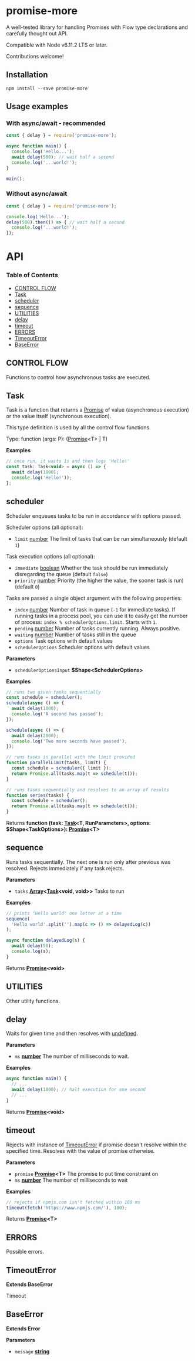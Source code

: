 # promise-more

A well-tested library for handling Promises with Flow type declarations and carefully thought out API.

Compatible with Node v6.11.2 LTS or later.

Contributions welcome!

## Installation

`npm install --save promise-more`

## Usage examples

### With async/await - recommended

```javascript
const { delay } = require('promise-more');

async function main() {
  console.log('Hello...');
  await delay(500); // wait half a second
  console.log('...world!');  
}

main();
```

### Without async/await

```javascript
const { delay } = require('promise-more');

console.log('Hello...');
delay(500).then(() => { // wait half a second
  console.log('...world!');
});
```

# API

<!-- Generated by documentation.js. Update this documentation by updating the source code. -->

### Table of Contents

-   [CONTROL FLOW](#control-flow)
-   [Task](#task)
-   [scheduler](#scheduler)
-   [sequence](#sequence)
-   [UTILITIES](#utilities)
-   [delay](#delay)
-   [timeout](#timeout)
-   [ERRORS](#errors)
-   [TimeoutError](#timeouterror)
-   [BaseError](#baseerror)

## CONTROL FLOW

Functions to control how asynchronous tasks are executed.


## Task

Task is a function that returns a [Promise](https://developer.mozilla.org/en-US/docs/Web/JavaScript/Reference/Global_Objects/Promise) of value (asynchronous execution) or the value
itself (synchronous execution).

This type definition is used by all the control flow functions.

Type: function (args: P): ([Promise](https://developer.mozilla.org/en-US/docs/Web/JavaScript/Reference/Global_Objects/Promise)&lt;T> | T)

**Examples**

```javascript
// once run, it waits 1s and then logs 'Hello!'
const task: Task<void> = async () => {
  await delay(1000);
  console.log('Hello!'));
};
```

## scheduler

Scheduler enqueues tasks to be run in accordance with options passed.

Scheduler options (all optional):

-   `limit` [number](https://developer.mozilla.org/en-US/docs/Web/JavaScript/Reference/Global_Objects/Number) The limit of tasks that can be run simultaneously (default `1`)

Task execution options (all optional):

-   `immediate` [boolean](https://developer.mozilla.org/en-US/docs/Web/JavaScript/Reference/Global_Objects/Boolean) Whether the task should be run immediately disregarding the queue
    (default `false`)
-   `priority` [number](https://developer.mozilla.org/en-US/docs/Web/JavaScript/Reference/Global_Objects/Number) Priority (the higher the value, the sooner task is run) (default `0`)

Tasks are passed a single object argument with the following properties:

-   `index` [number](https://developer.mozilla.org/en-US/docs/Web/JavaScript/Reference/Global_Objects/Number) Number of task in queue (`-1` for immediate tasks). If running tasks
    in a process pool, you can use it to easily get the number of process:
    `index % schedulerOptions.limit`.
    Starts with `1`.
-   `pending` [number](https://developer.mozilla.org/en-US/docs/Web/JavaScript/Reference/Global_Objects/Number) Number of tasks currently running. Always positive.
-   `waiting` [number](https://developer.mozilla.org/en-US/docs/Web/JavaScript/Reference/Global_Objects/Number) Number of tasks still in the queue
-   `options` Task options with default values
-   `schedulerOptions` Scheduler options with default values

**Parameters**

-   `schedulerOptionsInput` **$Shape&lt;SchedulerOptions>** 

**Examples**

```javascript
// runs two given tasks sequentially
const schedule = scheduler();
schedule(async () => {
  await delay(1000);
  console.log('A second has passed');
});

schedule(async () => {
  await delay(2000);
  console.log('Two more seconds have passed');
});
```

```javascript
// runs tasks in parallel with the limit provided
function parallelLimit(tasks, limit) {
  const schedule = scheduler({ limit });
  return Promise.all(tasks.map(t => schedule(t)));
}
```

```javascript
// runs tasks sequentially and resolves to an array of results
function series(tasks) {
  const schedule = scheduler();
  return Promise.all(tasks.map(t => schedule(t)));
}
```

Returns **function (task: [Task](#task)&lt;T, RunParameters>, options: $Shape&lt;TaskOptions>): [Promise](https://developer.mozilla.org/en-US/docs/Web/JavaScript/Reference/Global_Objects/Promise)&lt;T>** 

## sequence

Runs tasks sequentially. The next one is run only after previous was resolved.
Rejects immediately if any task rejects.

**Parameters**

-   `tasks` **[Array](https://developer.mozilla.org/en-US/docs/Web/JavaScript/Reference/Global_Objects/Array)&lt;[Task](#task)&lt;void, void>>** Tasks to run

**Examples**

```javascript
// prints "Hello world" one letter at a time
sequence(
  'Hello world'.split('').map(c => () => delayedLog(c))
);

async function delayedLog(s) {
  await delay(50);
  console.log(s);
}
```

Returns **[Promise](https://developer.mozilla.org/en-US/docs/Web/JavaScript/Reference/Global_Objects/Promise)&lt;void>** 

## UTILITIES

Other utility functions.


## delay

Waits for given time and then resolves with [undefined](https://developer.mozilla.org/en-US/docs/Web/JavaScript/Reference/Global_Objects/undefined).

**Parameters**

-   `ms` **[number](https://developer.mozilla.org/en-US/docs/Web/JavaScript/Reference/Global_Objects/Number)** The number of milliseconds to wait.

**Examples**

```javascript
async function main() {
  // ...
  await delay(1000); // halt execution for one second
  // ...
}
```

Returns **[Promise](https://developer.mozilla.org/en-US/docs/Web/JavaScript/Reference/Global_Objects/Promise)&lt;void>** 

## timeout

Rejects with instance of [TimeoutError](#timeouterror) if promise doesn't resolve within the specified
time. Resolves with the value of promise otherwise.

**Parameters**

-   `promise` **[Promise](https://developer.mozilla.org/en-US/docs/Web/JavaScript/Reference/Global_Objects/Promise)&lt;T>** The promise to put time constraint on
-   `ms` **[number](https://developer.mozilla.org/en-US/docs/Web/JavaScript/Reference/Global_Objects/Number)** The number of milliseconds to wait

**Examples**

```javascript
// rejects if npmjs.com isn't fetched within 100 ms
timeout(fetch('https://www.npmjs.com/'), 100);
```

Returns **[Promise](https://developer.mozilla.org/en-US/docs/Web/JavaScript/Reference/Global_Objects/Promise)&lt;T>** 

## ERRORS

Possible errors.


## TimeoutError

**Extends BaseError**

Timeout

## BaseError

**Extends Error**

**Parameters**

-   `message` **[string](https://developer.mozilla.org/en-US/docs/Web/JavaScript/Reference/Global_Objects/String)** 
